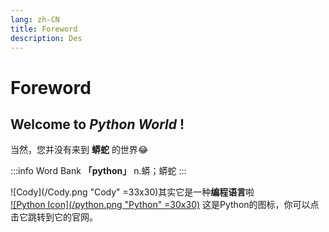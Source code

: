 ```yaml
---
lang: zh-CN
title: Foreword
description: Des
---
```


# Foreword
## Welcome to ***Python World*** **!**

当然，您并没有来到 **蟒蛇** 的世界:joy:

:::info Word Bank
**「python」** n.蟒；蟒蛇
:::

![Cody](/Cody.png "Cody" =33x30)其实它是一种**编程语言**啦  
[![Python Icon](/python.png "Python" =30x30)](https://www.python.org)
这是Python的图标，你可以点击它跳转到它的官网。